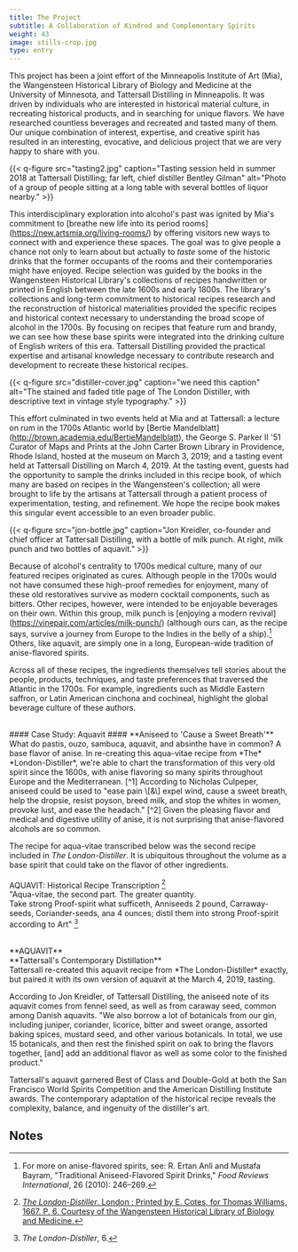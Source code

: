 ```yaml
---
title: The Project
subtitle: A Collaboration of Kindred and Complementary Spirits
weight: 43
image: stills-crop.jpg
type: entry
---
```


This project has been a joint effort of the Minneapolis Institute of Art (Mia), the Wangensteen Historical Library of Biology and Medicine at the University of Minnesota, and Tattersall Distilling in Minneapolis. It was driven by individuals who are interested in historical material culture, in recreating historical products, and in searching for unique flavors. We have researched countless beverages and recreated and tasted many of them. Our unique combination of interest, expertise, and creative spirit has resulted in an interesting, evocative, and delicious project that we are very happy to share with you.

{{< q-figure src="tasting2.jpg"  caption="Tasting session held in summer 2018 at Tattersall Distilling; far left, chief distiller Bentley Gilman" alt="Photo of a group of people sitting at a long table with several bottles of liquor nearby."  >}}

This interdisciplinary exploration into alcohol's past was ignited by Mia's commitment to [breathe new life into its period rooms] (https://new.artsmia.org/living-rooms/) by offering visitors new ways to connect with and experience these spaces. The goal was to give people a chance not only to learn about but actually to *taste* some of the historic drinks that the former occupants of the rooms and their contemporaries might have enjoyed. Recipe selection was guided by the books in the Wangensteen Historical Library's collections of recipes handwritten or printed in English between the late 1600s and early 1800s. The library's collections and long-term commitment to historical recipes research and the reconstruction of historical materialities provided the specific recipes and historical context necessary to understanding the broad scope of alcohol in the 1700s. By focusing on recipes that feature rum and brandy, we can see how these base spirits were integrated into the drinking culture of English writers of this era. Tattersall Distilling provided the practical expertise and artisanal knowledge necessary to contribute research and development to recreate these historical recipes.

{{< q-figure src="distiller-cover.jpg"  caption="we need this caption" alt="The stained and faded title page of The London Distiller, with descriptive text in vintage style typography."  >}}

This effort culminated in two events held at Mia and at Tattersall: a lecture on rum in the 1700s Atlantic world by [Bertie Mandelblatt] (http://brown.academia.edu/BertieMandelblatt), the George S. Parker II '51 Curator of Maps and Prints at the John Carter Brown Library in Providence, Rhode Island, hosted at the museum on March 3, 2019; and a tasting event held at Tattersall Distilling on March 4, 2019. At the tasting event, guests had the opportunity to sample the drinks included in this recipe book, of which many are based on recipes in the Wangensteen's collection; all were brought to life by the artisans at Tattersall through a patient process of experimentation, testing, and refinement. We hope the recipe book makes this singular event accessible to an even broader public.

{{< q-figure src="jon-bottle.jpg"  caption="Jon Kreidler, co-founder and chief officer at Tattersall Distilling, with a bottle of milk punch. At right, milk punch and two bottles of aquavit."  >}}

Because of alcohol's centrality to 1700s medical culture, many of our featured recipes originated as cures. Although people in the 1700s would not have consumed these high-proof remedies for enjoyment, many of these old restoratives survive as modern cocktail components, such as bitters. Other recipes, however, were intended to be enjoyable beverages on their own. Within this group, milk punch is [enjoying a modern revival] (https://vinepair.com/articles/milk-punch/) (although ours can, as the recipe says, survive a journey from Europe to the Indies in the belly of a ship).[^1] Others, like aquavit, are simply one in a long, European-wide tradition of anise-flavored spirits.

Across all of these recipes, the ingredients themselves tell stories about the people, products, techniques, and taste preferences that traversed the Atlantic in the 1700s. For example, ingredients such as Middle Eastern saffron, or Latin American cinchona and cochineal, highlight the global beverage culture of these authors.
<br>
<br>
<div class="sidebar">
#### Case Study: Aquavit ####
**Aniseed to 'Cause a Sweet Breath'**
<br>
What do pastis, ouzo, sambuca, aquavit, and absinthe have in common? A base flavor of anise. In re-creating this aqua-vitae recipe from *The* *London-Distiller*, we're able to chart the transformation of this very old spirit since the 1600s, with anise flavoring so many spirits throughout Europe and the Mediterranean. [^1] According to Nicholas Culpeper, aniseed could be used to "ease pain \[&\] expel wind, cause a sweet breath, help the dropsie, resist poyson, breed milk, and stop the whites in women, provoke lust, and ease the headach." [^2] Given the pleasing flavor and medical and digestive utility of anise, it is not surprising that anise-flavored alcohols are so common.

The recipe for aqua-vitae transcribed below was the second recipe included in *The London-Distiller*. It is ubiquitous throughout the volume as a base spirit that could take on the flavor of other ingredients.
<br>
<br>
<span class="gray-text">
AQUAVIT: Historical Recipe Transcription [^3]
<br>
"Aqua-vitae, the second part.
The greater quantity.
<br>
Take strong Proof-spirit what sufficeth, Anniseeds 2 pound, Carraway-seeds, Coriander-seeds, ana 4 ounces; distil them into strong Proof-spirit according to Art" [^4]

</span>
<br>
**AQUAVIT**
<br>
**Tattersall's Contemporary Distillation**
<br>
Tattersall re-created this aquavit recipe from *The London-Distiller* exactly, but paired it with its own version of aquavit at the March 4, 2019, tasting.

According to Jon Kreidler, of Tattersall Distilling, the aniseed note of its aquavit comes from fennel seed, as well as from caraway seed, common among Danish aquavits. "We also borrow a lot of botanicals from our gin, including juniper, coriander, licorice, bitter and sweet orange, assorted baking spices, mustard seed, and other various botanicals. In total, we use 15 botanicals, and then rest the finished spirit on oak to bring the flavors together, \[and\] add an additional flavor as well as some color to the finished product."

Tattersall's aquavit garnered Best of Class and Double-Gold at both the San Francisco World Spirits Competition and the American Distilling Institute awards. The contemporary adaptation of the historical recipe reveals the complexity, balance, and ingenuity of the distiller's art.

</div>

## Notes ##


[^1]: For more on anise-flavored spirits, see: R. Ertan Anli and Mustafa Bayram, "Traditional Aniseed-Flavored Spirit Drinks," *Food Reviews International*, 26 (2010): 246–269.

[^2]: Culpeper, *Pharmacopoeia Londinensis*, 42. Nicholas Culpeper was a 1600s physician best known for translating the elite College of Physicians of London's pharmacopoeia from Latin into English so that more people would have access to medical knowledge.

[^3]: [*The London-Distiller*. London : Printed by E. Cotes, for Thomas Williams, 1667. P. 6. Courtesy of the Wangensteen Historical Library of Biology and Medicine.](https://primo.lib.umn.edu/primo-explore/fulldisplay?docid=UMN_ALMA21337551290001701&context=L&vid=TWINCITIES&search_scope=wangensteen&tab=default_tab&lang=en_US)

[^4]: *The London-Distiller*, 6.
